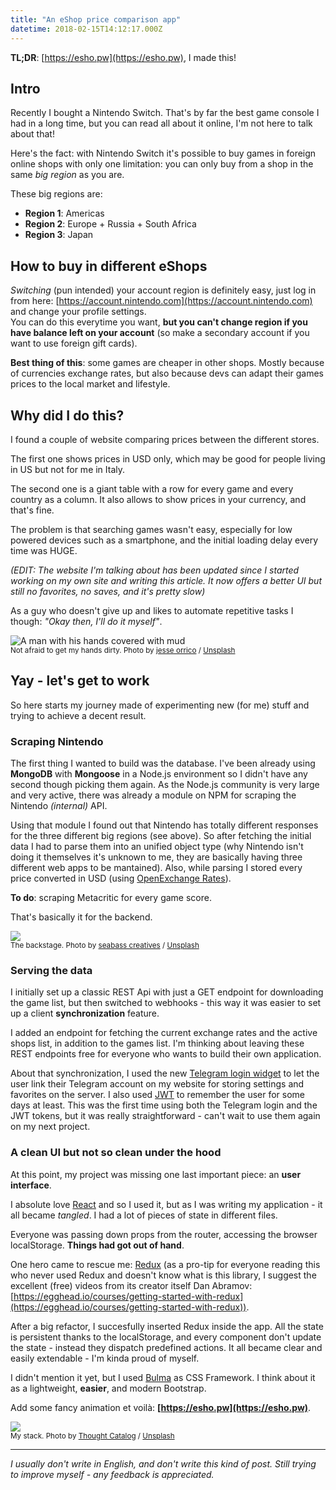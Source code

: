 ```yaml
---
title: "An eShop price comparison app"
datetime: 2018-02-15T14:12:17.000Z
---
```


**TL;DR**: [https://esho.pw](https://esho.pw), I made this!

## Intro

Recently I bought a Nintendo Switch. That's by far the best game console I had in a long time, but you can read all about it online, I'm not here to talk about that!

Here's the fact: with Nintendo Switch it's possible to buy games in foreign online shops with only one limitation: you can only buy from a shop in the same _big region_ as you are.

These big regions are:

*   **Region 1**: Americas
*   **Region 2**: Europe + Russia + South Africa
*   **Region 3**: Japan

## How to buy in different eShops

_Switching_ (pun intended) your account region is definitely easy, just log in from here: [https://account.nintendo.com](https://account.nintendo.com) and change your profile settings.  
You can do this everytime you want, **but you can't change region if you have balance left on your account** (so make a secondary account if you want to use foreign gift cards).

**Best thing of this**: some games are cheaper in other shops. Mostly because of currencies exchange rates, but also because devs can adapt their games prices to the local market and lifestyle.

## Why did I do this?

I found a couple of website comparing prices between the different stores.

The first one shows prices in USD only, which may be good for people living in US but not for me in Italy.

The second one is a giant table with a row for every game and every country as a column. It also allows to show prices in your currency, and that's fine.

The problem is that searching games wasn't easy, especially for low powered devices such as a smartphone, and the initial loading delay every time was HUGE.

_(EDIT: The website I'm talking about has been updated since I started working on my own site and writing this article. It now offers a better UI but still no favorites, no saves, and it's pretty slow)_

As a guy who doesn't give up and likes to automate repetitive tasks I though: _"Okay then, I'll do it myself"_.

![A man with his hands covered with mud](https://images.unsplash.com/photo-1483569577148-f14683bed627?ixlib=rb-0.3.5&q=80&fm=jpg&crop=entropy&cs=tinysrgb&w=1080&fit=max&ixid=eyJhcHBfaWQiOjExNzczfQ&s=8fae7fa69258ad14730ebd84a2bcc214)  
<small>Not afraid to get my hands dirty. Photo by [jesse orrico](https://unsplash.com/@jessedo81?utm_source=ghost&utm_medium=referral&utm_campaign=api-credit) / [Unsplash](https://unsplash.com/?utm_source=ghost&utm_medium=referral&utm_campaign=api-credit)</small>

## Yay - let's get to work

So here starts my journey made of experimenting new (for me) stuff and trying to achieve a decent result.

### Scraping Nintendo

The first thing I wanted to build was the database. I've been already using **MongoDB** with **Mongoose** in a Node.js environment so I didn't have any second though picking them again. As the Node.js community is very large and very active, there was already a module on NPM for scraping the Nintendo _(internal)_ API.

Using that module I found out that Nintendo has totally different responses for the three different big regions (see above). So after fetching the initial data I had to parse them into an unified object type (why Nintendo isn't doing it themselves it's unknown to me, they are basically having three different web apps to be mantained). Also, while parsing I stored every price converted in USD (using [OpenExchange Rates](https://openexchangerates.org/)).

**To do**: scraping Metacritic for every game score.

That's basically it for the backend.

![](https://images.unsplash.com/photo-1454321717968-d243ade71663?ixlib=rb-0.3.5&q=80&fm=jpg&crop=entropy&cs=tinysrgb&w=1080&fit=max&ixid=eyJhcHBfaWQiOjExNzczfQ&s=c91eb27406aa5e4043e868287d6e51ce)  
<small>The backstage. Photo by [seabass creatives](https://unsplash.com/@sebbb?utm_source=ghost&utm_medium=referral&utm_campaign=api-credit) / [Unsplash](https://unsplash.com/?utm_source=ghost&utm_medium=referral&utm_campaign=api-credit)</small>

### Serving the data

I initially set up a classic REST Api with just a GET endpoint for downloading the game list, but then switched to webhooks - this way it was easier to set up a client **synchronization** feature.

I added an endpoint for fetching the current exchange rates and the active shops list, in addition to the games list. I'm thinking about leaving these REST endpoints free for everyone who wants to build their own application.

About that synchronization, I used the new [Telegram login widget](https://telegram.org/blog/login) to let the user link their Telegram account on my website for storing settings and favorites on the server. I also used [JWT](https://jwt.io/) to remember the user for some days at least. This was the first time using both the Telegram login and the JWT tokens, but it was really straightforward - can't wait to use them again on my next project.

### A clean UI but not so clean under the hood

At this point, my project was missing one last important piece: an **user interface**.

I absolute love [React](https://reactjs.org/) and so I used it, but as I was writing my application - it all became _tangled_. I had a lot of pieces of state in different files.

Everyone was passing down props from the router, accessing the browser localStorage. **Things had got out of hand**.

One hero came to rescue me: [Redux](https://redux.js.org) (as a pro-tip for everyone reading this who never used Redux and doesn't know what is this library, I suggest the excellent (free) videos from its creator itself Dan Abramov: [https://egghead.io/courses/getting-started-with-redux](https://egghead.io/courses/getting-started-with-redux)).

After a big refactor, I succesfully inserted Redux inside the app. All the state is persistent thanks to the localStorage, and every component don't update the state - instead they dispatch predefined actions. It all became clear and easily extendable - I'm kinda proud of myself.

I didn't mention it yet, but I used [Bulma](https://bulma.io) as CSS Framework. I think about it as a lightweight, **easier**, and modern Bootstrap.

Add some fancy animation et voilà: **[https://esho.pw](https://esho.pw)**.

![](https://images.unsplash.com/photo-1511872638242-f1652016540e?ixlib=rb-0.3.5&q=80&fm=jpg&crop=entropy&cs=tinysrgb&w=1080&fit=max&ixid=eyJhcHBfaWQiOjExNzczfQ&s=4dbef0f3709fa4179f1eddb94da47d22)  
<small>My stack. Photo by [Thought Catalog](https://unsplash.com/@thoughtcatalog?utm_source=ghost&utm_medium=referral&utm_campaign=api-credit) / [Unsplash](https://unsplash.com/?utm_source=ghost&utm_medium=referral&utm_campaign=api-credit)</small>

* * *

_I usually don't write in English, and don't write this kind of post. Still trying to improve myself - any feedback is appreciated._
